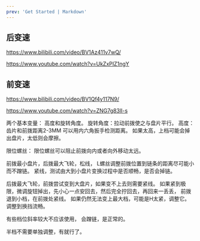```yaml
---
prev: 'Get Started | Markdown'
---
```



## 后变速

https://www.bilibili.com/video/BV1Az411v7wQ/


https://www.youtube.com/watch?v=UkZxPIZ1ngY

## 前变速
https://www.bilibili.com/video/BV1Qf4y117N9/


https://www.youtube.com/watch?v=ZNG7g83lI-s 

两个基本变量：
高度和旋转角度。
旋转角度：拉动前拨使之与盘片平行。
高度：齿片和前拨距离2-3MM
可以用内六角扳手检测距离。
如果太高，上档可能会掉出盘片，太低则会摩擦。

限位螺丝：
限位螺丝可以阻止前拨向内或者向外移动太远。

前拨最小盘片，后拨最大飞轮，松线，
L螺丝调整前拨位置到链条的距离尽可能小而不蹭链。
紧线，测试由大到小盘片变换过程中是否顺畅，是否会掉链。

后拨最大飞轮，前拨尝试变到大盘片，如果变不上去则需要紧线。
如果紧到极限，微调旋钮掉出，先小心一点安回去，然后完全拧回去，再回来一丢丢，
前拨退到小档，在前拨处紧线。
如果仍然无法变上最大档，可能是H太紧，调整它。
调整到换挡流畅。

有些档位斜率较大不应该使用，
会蹭链，是正常的。

半档不需要单独调整，有就行了。
